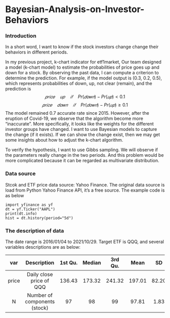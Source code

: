 # Bayesian-Analysis-on-Investor-Behaviors

### Introduction
In a short word, I want to know if the stock investors change change their behaviors in different periods.

In my previous project, k-chart indicator for etf1market, Our team designed a model (k-chart model) to estimate the probabilities of price goes up and down for a stock.
By observing the past data, I can compute a criterion to determine the prediction. 
For example, if the model output is (0.3, 0.2, 0.5), which represents probabilities of down, up, not clear (remain), and the prediction is
$$𝑝𝑟𝑖𝑐𝑒\quad 𝑢𝑝\quad 𝑖𝑓\quad Pr(𝑑𝑜𝑤𝑛)−Pr(𝑢𝑝)<0.1$$ 
$$𝑝𝑟𝑖𝑐𝑒\quad 𝑑𝑜𝑤𝑛\quad 𝑖𝑓\quad Pr(𝑑𝑜𝑤𝑛)−Pr(𝑢𝑝)≥0.1$$
The model remained 0.7 accurate rate since 2015. 
However, after the eruption of Covid-19, we observe that the algorithm become more “inaccurate”. 
More specifically, it looks like the weights for the different investor groups have changed. 
I want to use Bayesian models to capture the change (if it exists). 
If we can show the change exist, then we may get some insights about how to adjust the k-chart algorithm.

To verify the hypothesis, I want to use Gibbs sampling. 
We will observe if the parameters really change in the two periods. 
And this problem would be more complicated because it can be regarded as multivariate distribution.

### Data source
Stcok and ETF price data source: Yahoo Finance. 
The original data source is load from Python Yahoo Finance API, it’s a free source. The example code is as below
```{python}
import yfinance as yf
dt = yf.Ticker("AAPL")
print(dt.info)
hist = dt.history(period="5d")
```

### The description of data
The date range is 2016/01/04 to 2021/10/29. Target ETF is QQQ, and several variables descriptions are as below:

|var |Description |1st Qu. |Median |3rd Qu.| Mean|SD|
|:----:|:----:|:----:|:----:|:----:|:----:|:----:|
|price |Daily close price of QQQ|136.43| 173.32| 241.32| 197.01| 82.20|
|N |Number of components (stock)|97| 98| 99| 97.81| 1.83|
